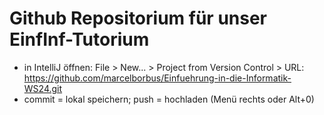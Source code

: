 # Github Repositorium für unser EinfInf-Tutorium
- in IntelliJ öffnen: File > New... > Project from Version Control > URL: https://github.com/marcelborbus/Einfuehrung-in-die-Informatik-WS24.git
- commit = lokal speichern; push = hochladen (Menü rechts oder Alt+0)

